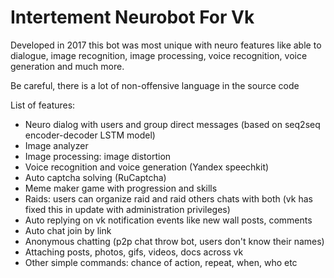 # Intertement Neurobot For Vk

Developed in 2017 this bot was most unique with neuro features like able to dialogue, image recognition, image processing, voice recognition, voice generation and much more.

Be careful, there is a lot of non-offensive language in the source code

List of features:
- Neuro dialog with users and group direct messages (based on seq2seq encoder-decoder LSTM model)
- Image analyzer
- Image processing: image distortion
- Voice recognition and voice generation (Yandex speechkit)
- Auto captcha solving (RuCaptcha)
- Meme maker game with progression and skills
- Raids: users can organize raid and raid others chats with both (vk has fixed this in update with administration privileges)
- Auto replying on vk notification events like new wall posts, comments
- Auto chat join by link
- Anonymous chatting (p2p chat throw bot, users don't know their names)
- Attaching posts, photos, gifs, videos, docs across vk
- Other simple commands: chance of action, repeat, when, who etc
